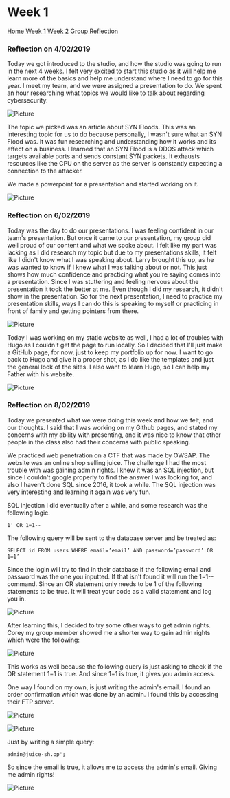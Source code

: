# Week 1

[Home](./home.md)
[Week 1](./week1.md)
[Week 2](./week2.md)
[Group Reflection](./group_reflection.md)

### Reflection on 4/02/2019

Today we got introduced to the studio, and how the studio was going to run in the next 4 weeks. I felt very excited to start this studio as it will help me learn more of the basics and help me understand where I need to go for this year. I meet my team, and we were assigned a presentation to do. We spent an hour researching what topics we would like to talk about regarding cybersecurity.

![Picture](/images/teams1.PNG)

The topic we picked was an article about SYN Floods. This was an interesting topic for us to do because personally, I wasn't sure what an SYN Flood was. It was fun researching and understanding how it works and its effect on a business. I learned that an SYN Flood is a DDOS attack which targets available ports and sends constant SYN packets. It exhausts resources like the CPU on the server as the server is constantly expecting a connection to the attacker.

We made a powerpoint for a presentation and started working on it.

![Picture](/images/teams2.PNG)

### Reflection on 6/02/2019

Today was the day to do our presentations. I was feeling confident in our team's presentation. But once it came to our presentation, my group did well proud of our content and what we spoke about. I felt like my part was lacking as I did research my topic but due to my presentations skills, it felt like I didn't know what I was speaking about. Larry brought this up, as he was wanted to know if I knew what I was talking about or not. This just shows how much confidence and practicing what you're saying comes into a presentation. Since I was stuttering and feeling nervous about the presentation it took the better at me. Even though I did my research, it didn't show in the presentation. So for the next presentation, I need to practice my presentation skills, ways I can do this is speaking to myself or practicing in front of family and getting pointers from there.


![Picture](/images/teams4.PNG)


Today I was working on my static website as well, I had a lot of troubles with Hugo as I couldn't get the page to run locally. So I decided that I'll just make a GitHub page, for now, just to keep my portfolio up for now. I want to go back to Hugo and give it a proper shot, as I do like the templates and just the general look of the sites. I also want to learn Hugo, so I can help my Father with his website.

![Picture](/images/github.PNG)

### Reflection on 8/02/2019

Today we presented what we were doing this week and how we felt, and our thoughts. I said that I was working on my Github pages, and stated my concerns with my ability with presenting, and it was nice to know that other people in the class also had their concerns with public speaking.

We practiced web penetration on a CTF that was made by OWSAP. The website was an online shop selling juice. The challenge I had the most trouble with was gaining admin rights. I knew it was an SQL injection, but since I couldn't google properly to find the answer I was looking for, and also I haven't done SQL since 2016, it took a while. The SQL injection was very interesting and learning it again was very fun.

SQL injection I did eventually after a while, and some research was the following logic. 

```MySQL
1' OR 1=1--
```

The following query will be sent to the database server and be treated as:

```MySQL
SELECT id FROM users WHERE email=’email’ AND password=’password’ OR 1=1’
```

Since the login will try to find in their database if the following email and password was the one you inputted. If that isn't found it will run the 1=1-- command. Since an OR statement only needs to be 1 of the following statements to be true. It will treat your code as a valid statement and log you in.

![Picture](/images/SQL_Injection.PNG)

After learning this, I decided to try some other ways to get admin rights. Corey my group member showed me a shorter way to gain admin rights which were the following:

![Picture](/images/SQL_Injection_2.PNG)

This works as well because the following query is just asking to check if the OR statement 1=1 is true. And since 1=1 is true, it gives you admin access.

One way I found on my own, is just writing the admin's email. I found an order confirmation which was done by an admin. I found this by accessing their FTP server.

![Picture](/images/ftp1.PNG)

![Picture](/images/Order.PNG)

Just by writing a simple query:

```MySQL
admin@juice-sh.op';
```

So since the email is true, it allows me to access the admin's email. Giving me admin rights!

![Picture](/images/SQL_Injection_3.PNG)
